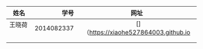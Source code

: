 | 姓名        | 学号  | 网址|
| --------   | -----:  | :----:  |
| 王晓荷    | 2014082337 |   []（https://xiaohe527864003.github.io  |
|        |    |     |
|        |       |    |
